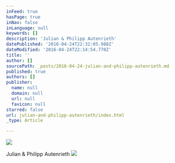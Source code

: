 ```yaml
---
inFeed: true
hasPage: true
inNav: false
inLanguage: null
keywords: []
description: 'Julian & Philipp Autenrieth'
datePublished: '2016-04-24T22:32:05.988Z'
dateModified: '2016-04-24T22:14:54.770Z'
title: ''
author: []
sourcePath: _posts/2016-04-24-julian-and-philipp-autenrieth.md
published: true
authors: []
publisher:
  name: null
  domain: null
  url: null
  favicon: null
starred: false
url: julian-and-philipp-autenrieth/index.html
_type: Article

---
```

![](https://the-grid-user-content.s3-us-west-2.amazonaws.com/71e90c0f-97b6-41f4-8ed2-72e20716b786.jpg)

Julian & Philipp Autenrieth
![](https://the-grid-user-content.s3-us-west-2.amazonaws.com/d90f4aa3-891c-4c8c-9923-0d45c9aee7ff.jpg)